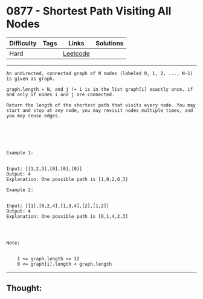 # 0877 - Shortest Path Visiting All Nodes

Difficulty  | Tags | Links | Solutions
----------- | ---- | ----- | -----
Hard |  | [Leetcode](https://leetcode.com/problems/shortest-path-visiting-all-nodes/description/) |


-----------

```
An undirected, connected graph of N nodes (labeled 0, 1, 2, ..., N-1) is given as graph.

graph.length = N, and j != i is in the list graph[i] exactly once, if and only if nodes i and j are connected.

Return the length of the shortest path that visits every node. You may start and stop at any node, you may revisit nodes multiple times, and you may reuse edges.

 




Example 1:


Input: [[1,2,3],[0],[0],[0]]
Output: 4
Explanation: One possible path is [1,0,2,0,3]

Example 2:


Input: [[1],[0,2,4],[1,3,4],[2],[1,2]]
Output: 4
Explanation: One possible path is [0,1,4,2,3]


 

Note:


	1 <= graph.length <= 12
	0 <= graph[i].length < graph.length
```

-----------

## Thought:
